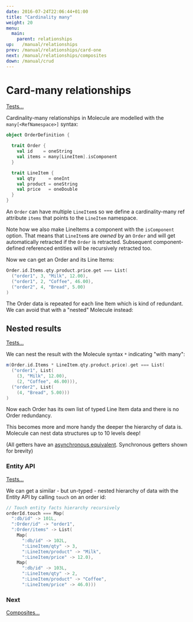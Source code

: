 ```yaml
---
date: 2016-07-24T22:06:44+01:00
title: "Cardinality many"
weight: 20
menu:
  main:
    parent: relationships
up:   /manual/relationships
prev: /manual/relationships/card-one
next: /manual/relationships/composites
down: /manual/crud
---
```


# Card-many relationships

[Tests...](https://github.com/scalamolecule/molecule/blob/master/coretests/src/test/scala/molecule/coretests/ref/Relations.scala)

Cardinality-many relationships in Molecule are modelled with the `many[<RefNamespace>]` syntax:

```scala
object OrderDefinition {

  trait Order {
    val id    = oneString
    val items = many[LineItem].isComponent
  }

  trait LineItem {
    val qty     = oneInt
    val product = oneString
    val price   = oneDouble
  }
}
```
An `Order` can have multiple `LineItem`s so we define a cardinality-many ref attribute `items` that points to the `LineItem` namespace.

Note how we also make LineItems a component with the `isComponent` option. That means that `LineItem`s are _owned_ by an `Order` and will get automatically
retracted if the `Order` is retracted. Subsequent component-defined referenced entities will be recursively retracted too.

Now we can get an Order and its Line Items:

```scala
Order.id.Items.qty.product.price.get === List(
  ("order1", 3, "Milk", 12.00),
  ("order1", 2, "Coffee", 46.00),
  ("order2", 4, "Bread", 5.00)
)
```
The Order data is repeated for each line Item which is kind of redundant. We can avoid that with a "nested" Molecule instead:


## Nested results

[Tests...](https://github.com/scalamolecule/molecule/blob/master/coretests/src/test/scala/molecule/coretests/ref/NestedRef.scala)

We can nest the result with the Molecule syntax `*` indicating "with many":

```scala
m(Order.id.Items * LineItem.qty.product.price).get === List(
  ("order1", List(
    (3, "Milk", 12.00), 
    (2, "Coffee", 46.00))),
  ("order2", List(
    (4, "Bread", 5.00)))
)
```
Now each Order has its own list of typed Line Item data and there is no Order redundancy.

This becomes more and more handy the deeper the hierarchy of data is. Molecule can nest data structures up to 10 levels deep!

(All getters have an [asynchronous equivalent](/manual/attributes/basics). Synchronous getters shown for brevity)


### Entity API

[Tests...](https://github.com/scalamolecule/molecule/blob/master/examples/src/test/scala/molecule/examples/dayOfDatomic/ProductsAndOrders.scala)

We can get a similar - but un-typed - nested hierarchy of data with the Entity API by calling `touch` on an order id: 

```scala
// Touch entity facts hierarchy recursively
orderId.touch === Map(
  ":db/id" -> 101L,
  ":Order/id" -> "order1",
  ":Order/items" -> List(
    Map(
      ":db/id" -> 102L, 
      ":LineItem/qty" -> 3, 
      ":LineItem/product" -> "Milk",
      ":LineItem/price" -> 12.0),
    Map(
      ":db/id" -> 103L, 
      ":LineItem/qty" -> 2, 
      ":LineItem/product" -> "Coffee",
      ":LineItem/price" -> 46.0)))
```




### Next

[Composites...](/manual/relationships/composites)